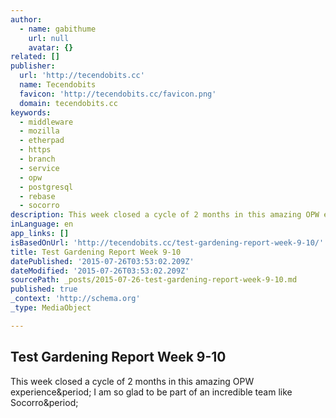 ```yaml
---
author:
  - name: gabithume
    url: null
    avatar: {}
related: []
publisher:
  url: 'http://tecendobits.cc'
  name: Tecendobits
  favicon: 'http://tecendobits.cc/favicon.png'
  domain: tecendobits.cc
keywords:
  - middleware
  - mozilla
  - etherpad
  - https
  - branch
  - service
  - opw
  - postgresql
  - rebase
  - socorro
description: This week closed a cycle of 2 months in this amazing OPW experience. I am so glad to be part of an incredible team like Socorro.
inLanguage: en
app_links: []
isBasedOnUrl: 'http://tecendobits.cc/test-gardening-report-week-9-10/'
title: Test Gardening Report Week 9-10
datePublished: '2015-07-26T03:53:02.209Z'
dateModified: '2015-07-26T03:53:02.209Z'
sourcePath: _posts/2015-07-26-test-gardening-report-week-9-10.md
published: true
_context: 'http://schema.org'
_type: MediaObject

---
```

<article style=""><h1>Test Gardening Report Week 9-10</h1><p>This week closed a cycle of 2 months in this amazing OPW experience&amp;period; I am so glad to be part of an incredible team like Socorro&amp;period;</p></article>